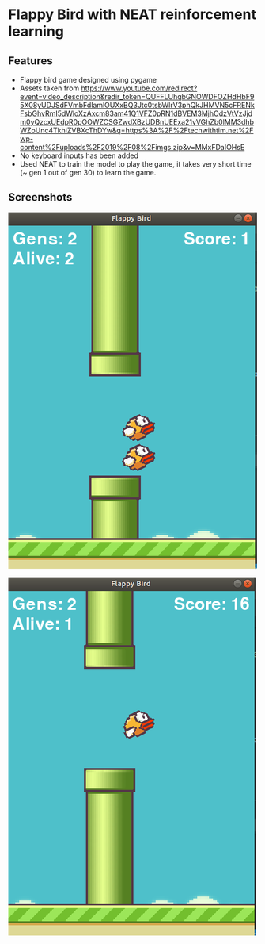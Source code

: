 
# Flappy Bird with NEAT reinforcement learning




## Features

- Flappy bird game designed using pygame
- Assets taken from https://www.youtube.com/redirect?event=video_description&redir_token=QUFFLUhqbGNOWDFOZHdHbF95X08yUDJSdFVmbFdlamlOUXxBQ3Jtc0tsbWlrV3phQkJHMVN5cFRENkFsbGhvRmI5dWloXzAxcm83am41Q1VFZ0pRN1dBVEM3MjhOdzVtVzJjdm0yQzcxUEdpR0pOOWZCSGZwdXBzUDBnUEExa21vVGhZb0lMM3dhbWZoUnc4TkhiZVBXcThDYw&q=https%3A%2F%2Ftechwithtim.net%2Fwp-content%2Fuploads%2F2019%2F08%2Fimgs.zip&v=MMxFDaIOHsE
- No keyboard inputs has been added
- Used NEAT to train the model to play the game, it takes very short time (~ gen 1 out of gen 30) to learn the game.



## Screenshots

![Initially starts with about 100 birds](https://github.com/Adnan525/flappy_bird_AI/blob/master/train.png)

![Trained model](https://github.com/Adnan525/flappy_bird_AI/blob/master/train%202.png)